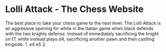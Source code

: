 ---
---

Lolli Attack - The Chess Website
================================


The best place to take your chess game to the next level. The Lolli Attack is an aggressive opening for white in the Italian game when black defends with the two knights defense. Instead of immediately sacrificing the knight on f7, white instead plays d4, sacrificing another pawn and then castling kingside. 1. e4 e5 2.